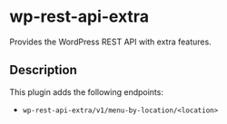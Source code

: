 # wp-rest-api-extra

Provides the WordPress REST API with extra features.

## Description

This plugin adds the following endpoints:

* `wp-rest-api-extra/v1/menu-by-location/<location>`
